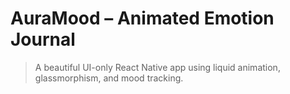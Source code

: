 # AuraMood – Animated Emotion Journal

> A beautiful UI-only React Native app using liquid animation, glassmorphism, and mood tracking.